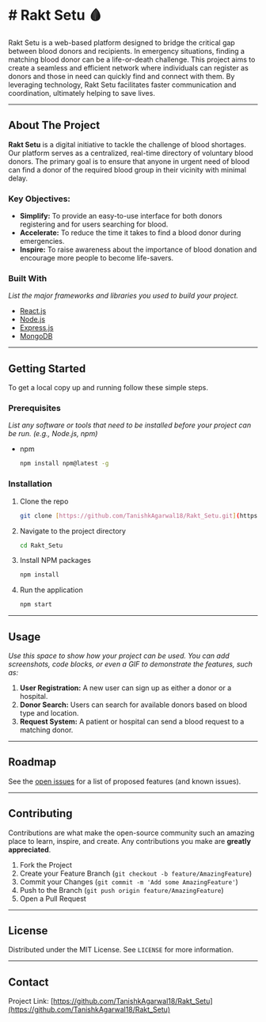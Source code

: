 # # Rakt Setu 🩸

Rakt Setu is a web-based platform designed to bridge the critical gap between blood donors and recipients. In emergency situations, finding a matching blood donor can be a life-or-death challenge. This project aims to create a seamless and efficient network where individuals can register as donors and those in need can quickly find and connect with them. By leveraging technology, Rakt Setu facilitates faster communication and coordination, ultimately helping to save lives.

---

## About The Project

**Rakt Setu** is a digital initiative to tackle the challenge of blood shortages. Our platform serves as a centralized, real-time directory of voluntary blood donors. The primary goal is to ensure that anyone in urgent need of blood can find a donor of the required blood group in their vicinity with minimal delay.

### Key Objectives:

* **Simplify:** To provide an easy-to-use interface for both donors registering and for users searching for blood.
* **Accelerate:** To reduce the time it takes to find a blood donor during emergencies.
* **Inspire:** To raise awareness about the importance of blood donation and encourage more people to become life-savers.

### Built With

*List the major frameworks and libraries you used to build your project.*

* [React.js](https://reactjs.org/)
* [Node.js](https://nodejs.org/)
* [Express.js](https://expressjs.com/)
* [MongoDB](https://www.mongodb.com/)

---

## Getting Started

To get a local copy up and running follow these simple steps.

### Prerequisites

*List any software or tools that need to be installed before your project can be run. (e.g., Node.js, npm)*

* npm
    ```sh
    npm install npm@latest -g
    ```

### Installation

1.  Clone the repo
    ```sh
    git clone [https://github.com/TanishkAgarwal18/Rakt_Setu.git](https://github.com/TanishkAgarwal18/Rakt_Setu.git)
    ```
2.  Navigate to the project directory
    ```sh
    cd Rakt_Setu
    ```
3.  Install NPM packages
    ```sh
    npm install
    ```
4.  Run the application
    ```sh
    npm start
    ```

---

## Usage

*Use this space to show how your project can be used. You can add screenshots, code blocks, or even a GIF to demonstrate the features, such as:*

1.  **User Registration:** A new user can sign up as either a donor or a hospital.
2.  **Donor Search:** Users can search for available donors based on blood type and location.
3.  **Request System:** A patient or hospital can send a blood request to a matching donor.

---

## Roadmap

See the [open issues](https://github.com/TanishkAgarwal18/Rakt_Setu/issues) for a list of proposed features (and known issues).

---

## Contributing

Contributions are what make the open-source community such an amazing place to learn, inspire, and create. Any contributions you make are **greatly appreciated**.

1.  Fork the Project
2.  Create your Feature Branch (`git checkout -b feature/AmazingFeature`)
3.  Commit your Changes (`git commit -m 'Add some AmazingFeature'`)
4.  Push to the Branch (`git push origin feature/AmazingFeature`)
5.  Open a Pull Request

---

## License

Distributed under the MIT License. See `LICENSE` for more information.

---

## Contact


Project Link: [https://github.com/TanishkAgarwal18/Rakt_Setu](https://github.com/TanishkAgarwal18/Rakt_Setu)
